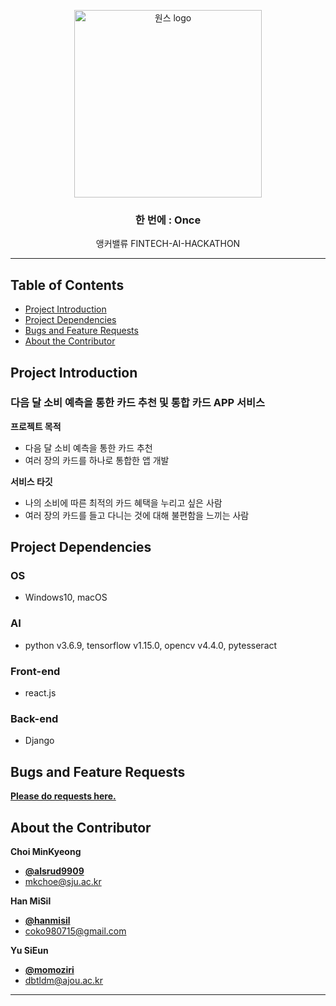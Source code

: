 <p align="center">
    <img src="https://user-images.githubusercontent.com/59993071/91258055-6434f100-e7a6-11ea-8f01-39e45af9d485.png" alt="원스 logo" width="300" height="300">
</p>

<h3 align="center">한 번에 : Once</h3>

<p align="center">
  앵커밸류 FINTECH-AI-HACKATHON
</p>


* * *


## Table of Contents

- [Project Introduction](#Project-Introduction)
- [Project Dependencies](#Project-Dependencies)
- [Bugs and Feature Requests](#Bugs-and-Feature-Requests)
- [About the Contributor](#About-the-Contributor)


## Project Introduction

### 다음 달 소비 예측을 통한 카드 추천 및 통합 카드 APP 서비스

**프로젝트 목적**

- 다음 달 소비 예측을 통한 카드 추천
- 여러 장의 카드를 하나로 통합한 앱 개발

**서비스 타깃**

- 나의 소비에 따른 최적의 카드 혜택을 누리고 싶은 사람
- 여러 장의 카드를 들고 다니는 것에 대해 불편함을 느끼는 사람

## Project Dependencies

### OS
- Windows10, macOS

### AI
- python v3.6.9, tensorflow v1.15.0, opencv v4.4.0, pytesseract

### Front-end
- react.js

### Back-end
- Django


## Bugs and Feature Requests

[**Please do requests here.**](https://github.com/alsrud9909/Fintech_AI_Hackathon/issues)


## About the Contributor

**Choi MinKyeong**
- [**@alsrud9909**](https://github.com/alsrud9909)   
- <mkchoe@sju.ac.kr>  

**Han MiSil**
- [**@hanmisil**](https://github.com/hanmisil)
- <coko980715@gmail.com>

**Yu SiEun**
- [**@momoziri**](https://github.com/momoziri)
- <dbtldm@ajou.ac.kr>


* * *
